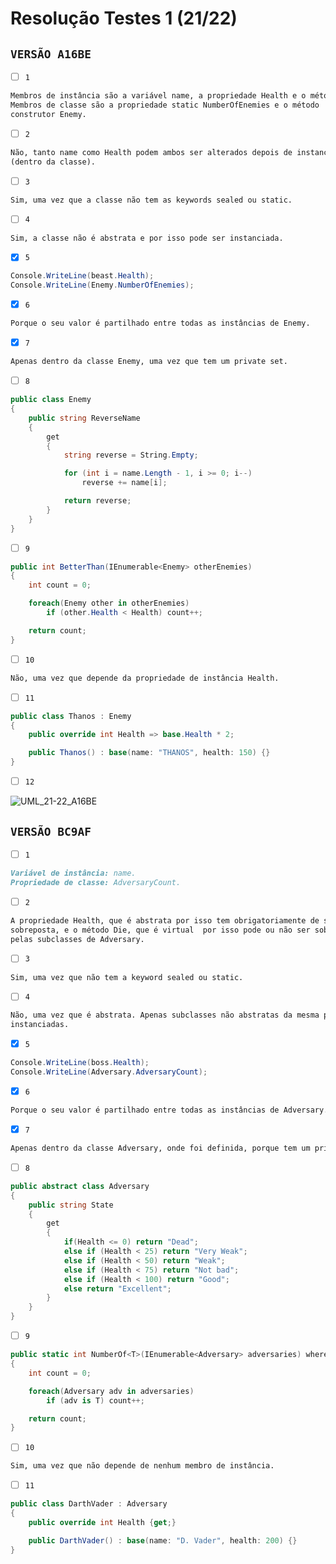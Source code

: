 # Resolução Testes 1 (21/22)

## `VERSÃO A16BE`

- [ ] `1`

```md
Membros de instância são a variável name, a propriedade Health e o método Die.
Membros de classe são a propriedade static NumberOfEnemies e o método 
construtor Enemy.
```

- [ ] `2`

```md
Não, tanto name como Health podem ambos ser alterados depois de instanciados
(dentro da classe).
```

- [ ] `3`

```md
Sim, uma vez que a classe não tem as keywords sealed ou static.
```

- [ ] `4`

```md
Sim, a classe não é abstrata e por isso pode ser instanciada.
```

- [X] `5`

```c#
Console.WriteLine(beast.Health);
Console.WriteLine(Enemy.NumberOfEnemies);
```

- [X] `6`

```md
Porque o seu valor é partilhado entre todas as instâncias de Enemy.
```

- [X] `7`

```md
Apenas dentro da classe Enemy, uma vez que tem um private set.
```

- [ ] `8`

```c#
public class Enemy
{
    public string ReverseName
    {
        get
        {
            string reverse = String.Empty;

            for (int i = name.Length - 1, i >= 0; i--)
                reverse += name[i];

            return reverse;
        }
    }
}
```

- [ ] `9`

```c#
public int BetterThan(IEnumerable<Enemy> otherEnemies)
{
    int count = 0;

    foreach(Enemy other in otherEnemies)
        if (other.Health < Health) count++;

    return count;
}
```

- [ ] `10`

```md
Não, uma vez que depende da propriedade de instância Health.
```

- [ ] `11`

```c#
public class Thanos : Enemy
{
    public override int Health => base.Health * 2;

    public Thanos() : base(name: "THANOS", health: 150) {}
}
```

- [ ] `12`

![UML_21-22_A16BE](https://github.com/andrepucas/lp2_classes_2022/blob/main/Exercicios/Support/UML_21-22_A16BE.png)

## `VERSÃO BC9AF`

- [ ] `1`

```md
Variável de instância: name.
Propriedade de classe: AdversaryCount.
```

- [ ] `2`

```md
A propriedade Health, que é abstrata por isso tem obrigatoriamente de ser 
sobreposta, e o método Die, que é virtual  por isso pode ou não ser sobreposto 
pelas subclasses de Adversary.
```

- [ ] `3`

```md
Sim, uma vez que não tem a keyword sealed ou static.
```

- [ ] `4`

```md
Não, uma vez que é abstrata. Apenas subclasses não abstratas da mesma podem ser
instanciadas.
```

- [X] `5`

```c#
Console.WriteLine(boss.Health);
Console.WriteLine(Adversary.AdversaryCount);
```

- [X] `6`

```md
Porque o seu valor é partilhado entre todas as instâncias de Adversary.
```

- [X] `7`

```md
Apenas dentro da classe Adversary, onde foi definida, porque tem um private set.
```

- [ ] `8`

```c#
public abstract class Adversary
{
    public string State
    {
        get
        {
            if(Health <= 0) return "Dead";
            else if (Health < 25) return "Very Weak";
            else if (Health < 50) return "Weak";
            else if (Health < 75) return "Not bad";
            else if (Health < 100) return "Good";
            else return "Excellent";
        }
    }
}
```

- [ ] `9`

```c#
public static int NumberOf<T>(IEnumerable<Adversary> adversaries) where T : Adversary
{
    int count = 0;

    foreach(Adversary adv in adversaries)
        if (adv is T) count++;

    return count;
}
```

- [ ] `10`

```md
Sim, uma vez que não depende de nenhum membro de instância.
```

- [ ] `11`

```c#
public class DarthVader : Adversary
{
    public override int Health {get;}

    public DarthVader() : base(name: "D. Vader", health: 200) {}
}
```

